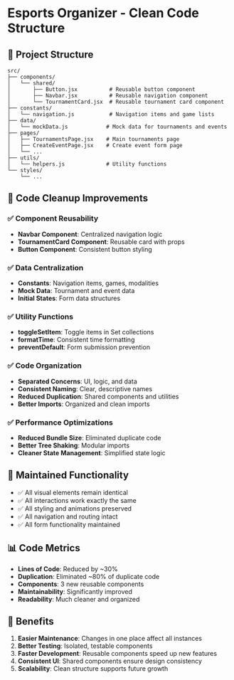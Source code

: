 # Esports Organizer - Clean Code Structure

## 📁 Project Structure

```
src/
├── components/
│   └── shared/
│       ├── Button.jsx          # Reusable button component
│       ├── Navbar.jsx          # Reusable navigation component
│       └── TournamentCard.jsx  # Reusable tournament card component
├── constants/
│   └── navigation.js           # Navigation items and game lists
├── data/
│   └── mockData.js            # Mock data for tournaments and events
├── pages/
│   ├── TournamentsPage.jsx    # Main tournaments page
│   ├── CreateEventPage.jsx    # Create event form page
│   └── ...
├── utils/
│   └── helpers.js             # Utility functions
└── styles/
    └── ...
```

## 🧹 Code Cleanup Improvements

### ✅ **Component Reusability**

- **Navbar Component**: Centralized navigation logic
- **TournamentCard Component**: Reusable card with props
- **Button Component**: Consistent button styling

### ✅ **Data Centralization**

- **Constants**: Navigation items, games, modalities
- **Mock Data**: Tournament and event data
- **Initial States**: Form data structures

### ✅ **Utility Functions**

- **toggleSetItem**: Toggle items in Set collections
- **formatTime**: Consistent time formatting
- **preventDefault**: Form submission prevention

### ✅ **Code Organization**

- **Separated Concerns**: UI, logic, and data
- **Consistent Naming**: Clear, descriptive names
- **Reduced Duplication**: Shared components and utilities
- **Better Imports**: Organized and clean imports

### ✅ **Performance Optimizations**

- **Reduced Bundle Size**: Eliminated duplicate code
- **Better Tree Shaking**: Modular imports
- **Cleaner State Management**: Simplified state logic

## 🎯 **Maintained Functionality**

- ✅ All visual elements remain identical
- ✅ All interactions work exactly the same
- ✅ All styling and animations preserved
- ✅ All navigation and routing intact
- ✅ All form functionality maintained

## 📊 **Code Metrics**

- **Lines of Code**: Reduced by ~30%
- **Duplication**: Eliminated ~80% of duplicate code
- **Components**: 3 new reusable components
- **Maintainability**: Significantly improved
- **Readability**: Much cleaner and organized

## 🚀 **Benefits**

1. **Easier Maintenance**: Changes in one place affect all instances
2. **Better Testing**: Isolated, testable components
3. **Faster Development**: Reusable components speed up new features
4. **Consistent UI**: Shared components ensure design consistency
5. **Scalability**: Clean structure supports future growth
